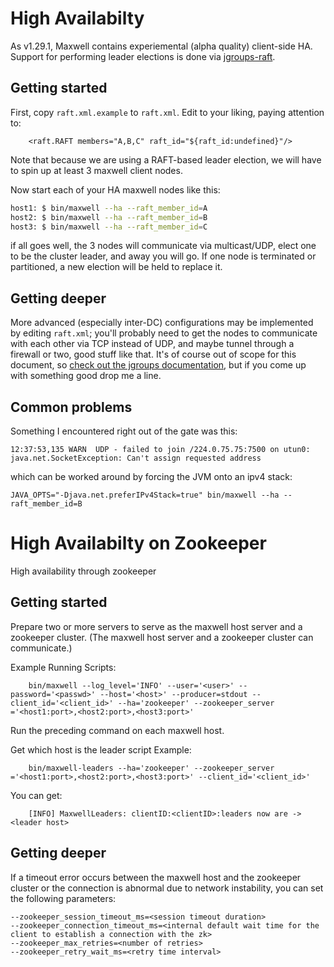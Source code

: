 # High Availabilty

As v1.29.1, Maxwell contains experiemental (alpha quality) client-side HA.
Support for performing leader elections is done via
[jgroups-raft](https://github.com/belaban/jgroups-raft).

## Getting started

First, copy `raft.xml.example` to `raft.xml`.  Edit to your liking, paying attention to:

```
    <raft.RAFT members="A,B,C" raft_id="${raft_id:undefined}"/>
```

Note that because we are using a RAFT-based leader election, we will have to spin up at least
3 maxwell client nodes.


Now start each of your HA maxwell nodes like this:

```bash
host1: $ bin/maxwell --ha --raft_member_id=A
host2: $ bin/maxwell --ha --raft_member_id=B
host3: $ bin/maxwell --ha --raft_member_id=C
```

if all goes well, the 3 nodes will communicate via multicast/UDP, elect one to
be the cluster leader, and away you will go.  If one node is terminated or
partitioned, a new election will be held to replace it.


## Getting deeper

More advanced (especially inter-DC) configurations may be implemented by
editing `raft.xml`; you'll probably need to get the nodes to communicate with
each other via TCP instead of UDP, and maybe tunnel through a firewall or two,
good stuff like that.  It's of course out of scope for this document, so
[check out the jgroups
documentation](http://www.jgroups.org/manual/html/user-advanced.html), but if
you come up with something good drop me a line.

## Common problems

Something I encountered right out of the gate was this:

```
12:37:53,135 WARN  UDP - failed to join /224.0.75.75:7500 on utun0: java.net.SocketException: Can't assign requested address
```

which can be worked around by forcing the JVM onto an ipv4 stack:

```
JAVA_OPTS="-Djava.net.preferIPv4Stack=true" bin/maxwell --ha --raft_member_id=B
```

# High Availabilty on Zookeeper

High availability through zookeeper

## Getting started
Prepare two or more servers to serve as the maxwell host server and a zookeeper cluster.  (The maxwell host server and a zookeeper cluster can communicate.)

Example Running Scripts:

```
    bin/maxwell --log_level='INFO' --user='<user>' --password='<passwd>' --host='<host>' --producer=stdout --client_id='<client_id>' --ha='zookeeper' --zookeeper_server ='<host1:port>,<host2:port>,<host3:port>'
```

Run the preceding command on each maxwell host.

Get which host is the leader script Example:
```
    bin/maxwell-leaders --ha='zookeeper' --zookeeper_server ='<host1:port>,<host2:port>,<host3:port>' --client_id='<client_id>'
```
You can get:
```
    [INFO] MaxwellLeaders: clientID:<clientID>:leaders now are -> <leader host>
```

## Getting deeper
If a timeout error occurs between the maxwell host and the zookeeper cluster or the connection is abnormal due to network instability, you can set the following parameters:
```
--zookeeper_session_timeout_ms=<session timeout duration> 
--zookeeper_connection_timeout_ms=<internal default wait time for the client to establish a connection with the zk> 
--zookeeper_max_retries=<number of retries>
--zookeeper_retry_wait_ms=<retry time interval>
```

